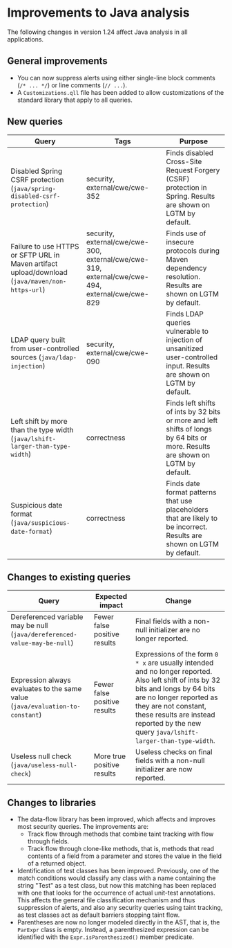 # Improvements to Java analysis

The following changes in version 1.24 affect Java analysis in all applications.

## General improvements

* You can now suppress alerts using either single-line block comments (`/* ... */`) or line comments (`// ...`).
* A `Customizations.qll` file has been added to allow customizations of the standard library that apply to all queries.

## New queries

| **Query**                   | **Tags**  | **Purpose**                                                        |
|-----------------------------|-----------|--------------------------------------------------------------------|
| Disabled Spring CSRF protection (`java/spring-disabled-csrf-protection`) | security, external/cwe/cwe-352 | Finds disabled Cross-Site Request Forgery (CSRF) protection in Spring. Results are shown on LGTM by default. |
| Failure to use HTTPS or SFTP URL in Maven artifact upload/download (`java/maven/non-https-url`) | security, external/cwe/cwe-300, external/cwe/cwe-319, external/cwe/cwe-494, external/cwe/cwe-829 | Finds use of insecure protocols during Maven dependency resolution. Results are shown on LGTM by default. |
| LDAP query built from user-controlled sources (`java/ldap-injection`) | security, external/cwe/cwe-090 | Finds LDAP queries vulnerable to injection of unsanitized user-controlled input. Results are shown on LGTM by default. |
| Left shift by more than the type width (`java/lshift-larger-than-type-width`) | correctness | Finds left shifts of ints by 32 bits or more and left shifts of longs by 64 bits or more. Results are shown on LGTM by default. |
| Suspicious date format (`java/suspicious-date-format`) | correctness | Finds date format patterns that use placeholders that are likely to be incorrect. Results are shown on LGTM by default. |

## Changes to existing queries

| **Query**                    | **Expected impact**    | **Change**                        |
|------------------------------|------------------------|-----------------------------------|
| Dereferenced variable may be null (`java/dereferenced-value-may-be-null`) | Fewer false positive results | Final fields with a non-null initializer are no longer reported. |
| Expression always evaluates to the same value (`java/evaluation-to-constant`) | Fewer false positive results | Expressions of the form `0 * x` are usually intended and no longer reported. Also left shift of ints by 32 bits and longs by 64 bits are no longer reported as they are not constant, these results are instead reported by the new query `java/lshift-larger-than-type-width`. |
| Useless null check (`java/useless-null-check`) | More true positive results | Useless checks on final fields with a non-null initializer are now reported. |

## Changes to libraries

* The data-flow library has been improved, which affects and improves most security queries. The improvements are:
    - Track flow through methods that combine taint tracking with flow through fields.
    - Track flow through clone-like methods, that is, methods that read contents of a field from a
      parameter and stores the value in the field of a returned object.
* Identification of test classes has been improved. Previously, one of the
  match conditions would classify any class with a name containing the string
  "Test" as a test class, but now this matching has been replaced with one that
  looks for the occurrence of actual unit-test annotations. This affects the
  general file classification mechanism and thus suppression of alerts, and
  also any security queries using taint tracking, as test classes act as
  default barriers stopping taint flow.
* Parentheses are now no longer modeled directly in the AST, that is, the
  `ParExpr` class is empty. Instead, a parenthesized expression can be
  identified with the `Expr.isParenthesized()` member predicate.
